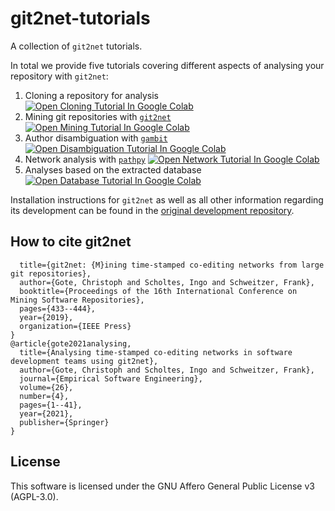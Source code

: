 # git2net-tutorials

A collection of `git2net` tutorials.

In total we provide five tutorials covering different aspects of analysing your repository with `git2net`:

1. Cloning a repository for analysis [![Open Cloning Tutorial In Google Colab](https://colab.research.google.com/assets/colab-badge.svg)](https://colab.research.google.com/github/gotec/git2net-tutorials/blob/master/1_Cloning_Git_Repositories.ipynb)
2. Mining git repositories with [`git2net`](https://github.com/gotec/git2net) [![Open Mining Tutorial In Google Colab](https://colab.research.google.com/assets/colab-badge.svg)](https://colab.research.google.com/github/gotec/git2net-tutorials/blob/master/2_Mining_Git_Repositories.ipynb)
3. Author disambiguation with [`gambit`](https://github.com/gotec/gambit) [![Open Disambiguation Tutorial In Google Colab](https://colab.research.google.com/assets/colab-badge.svg)](https://colab.research.google.com/github/gotec/git2net-tutorials/blob/master/3_Author_Disambiguation.ipynb)
4. Network analysis with [`pathpy`](https://www.pathpy.net/) [![Open Network Tutorial In Google Colab](https://colab.research.google.com/assets/colab-badge.svg)](https://colab.research.google.com/github/gotec/git2net-tutorials/blob/master/4_Network_Analysis.ipynb)
5. Analyses based on the extracted database [![Open Database Tutorial In Google Colab](https://colab.research.google.com/assets/colab-badge.svg)](https://colab.research.google.com/github/gotec/git2net-tutorials/blob/master/5_Database_Analysis.ipynb)

Installation instructions for `git2net` as well as all other information regarding its development can be found in the [original development repository](https://github.com/gotec/git2net).


## How to cite git2net

``` @inproceedings{gote2019git2net,
  title={git2net: {M}ining time-stamped co-editing networks from large git repositories},
  author={Gote, Christoph and Scholtes, Ingo and Schweitzer, Frank},
  booktitle={Proceedings of the 16th International Conference on Mining Software Repositories},
  pages={433--444},
  year={2019},
  organization={IEEE Press}
}
@article{gote2021analysing,
  title={Analysing time-stamped co-editing networks in software development teams using git2net},
  author={Gote, Christoph and Scholtes, Ingo and Schweitzer, Frank},
  journal={Empirical Software Engineering},
  volume={26},
  number={4},
  pages={1--41},
  year={2021},
  publisher={Springer}
}
```


## License

This software is licensed under the GNU Affero General Public License v3 (AGPL-3.0).
